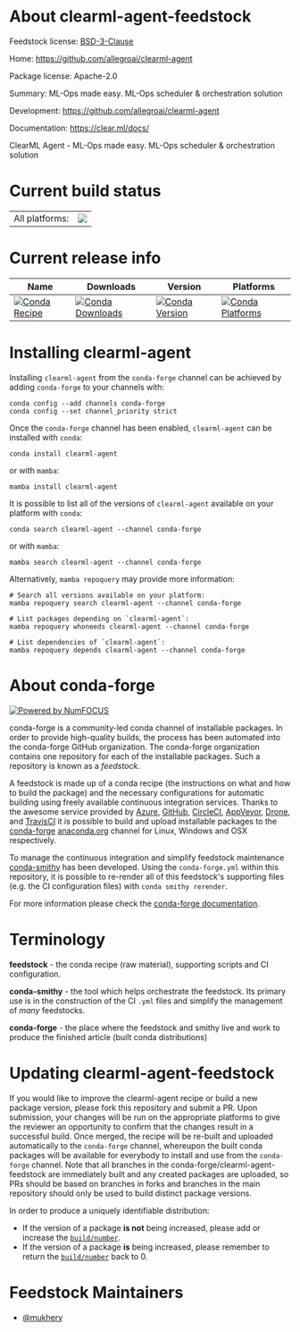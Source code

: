 About clearml-agent-feedstock
=============================

Feedstock license: [BSD-3-Clause](https://github.com/conda-forge/clearml-agent-feedstock/blob/main/LICENSE.txt)

Home: https://github.com/allegroai/clearml-agent

Package license: Apache-2.0

Summary: ML-Ops made easy. ML-Ops scheduler & orchestration solution

Development: https://github.com/allegroai/clearml-agent

Documentation: https://clear.ml/docs/

ClearML Agent - ML-Ops made easy. ML-Ops scheduler & orchestration solution


Current build status
====================


<table><tr><td>All platforms:</td>
    <td>
      <a href="https://dev.azure.com/conda-forge/feedstock-builds/_build/latest?definitionId=21776&branchName=main">
        <img src="https://dev.azure.com/conda-forge/feedstock-builds/_apis/build/status/clearml-agent-feedstock?branchName=main">
      </a>
    </td>
  </tr>
</table>

Current release info
====================

| Name | Downloads | Version | Platforms |
| --- | --- | --- | --- |
| [![Conda Recipe](https://img.shields.io/badge/recipe-clearml--agent-green.svg)](https://anaconda.org/conda-forge/clearml-agent) | [![Conda Downloads](https://img.shields.io/conda/dn/conda-forge/clearml-agent.svg)](https://anaconda.org/conda-forge/clearml-agent) | [![Conda Version](https://img.shields.io/conda/vn/conda-forge/clearml-agent.svg)](https://anaconda.org/conda-forge/clearml-agent) | [![Conda Platforms](https://img.shields.io/conda/pn/conda-forge/clearml-agent.svg)](https://anaconda.org/conda-forge/clearml-agent) |

Installing clearml-agent
========================

Installing `clearml-agent` from the `conda-forge` channel can be achieved by adding `conda-forge` to your channels with:

```
conda config --add channels conda-forge
conda config --set channel_priority strict
```

Once the `conda-forge` channel has been enabled, `clearml-agent` can be installed with `conda`:

```
conda install clearml-agent
```

or with `mamba`:

```
mamba install clearml-agent
```

It is possible to list all of the versions of `clearml-agent` available on your platform with `conda`:

```
conda search clearml-agent --channel conda-forge
```

or with `mamba`:

```
mamba search clearml-agent --channel conda-forge
```

Alternatively, `mamba repoquery` may provide more information:

```
# Search all versions available on your platform:
mamba repoquery search clearml-agent --channel conda-forge

# List packages depending on `clearml-agent`:
mamba repoquery whoneeds clearml-agent --channel conda-forge

# List dependencies of `clearml-agent`:
mamba repoquery depends clearml-agent --channel conda-forge
```


About conda-forge
=================

[![Powered by
NumFOCUS](https://img.shields.io/badge/powered%20by-NumFOCUS-orange.svg?style=flat&colorA=E1523D&colorB=007D8A)](https://numfocus.org)

conda-forge is a community-led conda channel of installable packages.
In order to provide high-quality builds, the process has been automated into the
conda-forge GitHub organization. The conda-forge organization contains one repository
for each of the installable packages. Such a repository is known as a *feedstock*.

A feedstock is made up of a conda recipe (the instructions on what and how to build
the package) and the necessary configurations for automatic building using freely
available continuous integration services. Thanks to the awesome service provided by
[Azure](https://azure.microsoft.com/en-us/services/devops/), [GitHub](https://github.com/),
[CircleCI](https://circleci.com/), [AppVeyor](https://www.appveyor.com/),
[Drone](https://cloud.drone.io/welcome), and [TravisCI](https://travis-ci.com/)
it is possible to build and upload installable packages to the
[conda-forge](https://anaconda.org/conda-forge) [anaconda.org](https://anaconda.org/)
channel for Linux, Windows and OSX respectively.

To manage the continuous integration and simplify feedstock maintenance
[conda-smithy](https://github.com/conda-forge/conda-smithy) has been developed.
Using the ``conda-forge.yml`` within this repository, it is possible to re-render all of
this feedstock's supporting files (e.g. the CI configuration files) with ``conda smithy rerender``.

For more information please check the [conda-forge documentation](https://conda-forge.org/docs/).

Terminology
===========

**feedstock** - the conda recipe (raw material), supporting scripts and CI configuration.

**conda-smithy** - the tool which helps orchestrate the feedstock.
                   Its primary use is in the construction of the CI ``.yml`` files
                   and simplify the management of *many* feedstocks.

**conda-forge** - the place where the feedstock and smithy live and work to
                  produce the finished article (built conda distributions)


Updating clearml-agent-feedstock
================================

If you would like to improve the clearml-agent recipe or build a new
package version, please fork this repository and submit a PR. Upon submission,
your changes will be run on the appropriate platforms to give the reviewer an
opportunity to confirm that the changes result in a successful build. Once
merged, the recipe will be re-built and uploaded automatically to the
`conda-forge` channel, whereupon the built conda packages will be available for
everybody to install and use from the `conda-forge` channel.
Note that all branches in the conda-forge/clearml-agent-feedstock are
immediately built and any created packages are uploaded, so PRs should be based
on branches in forks and branches in the main repository should only be used to
build distinct package versions.

In order to produce a uniquely identifiable distribution:
 * If the version of a package **is not** being increased, please add or increase
   the [``build/number``](https://docs.conda.io/projects/conda-build/en/latest/resources/define-metadata.html#build-number-and-string).
 * If the version of a package **is** being increased, please remember to return
   the [``build/number``](https://docs.conda.io/projects/conda-build/en/latest/resources/define-metadata.html#build-number-and-string)
   back to 0.

Feedstock Maintainers
=====================

* [@mukhery](https://github.com/mukhery/)

